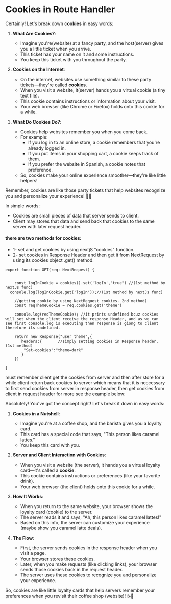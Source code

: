 # Cookies in Route Handler
Certainly! Let's break down **cookies** in easy words:

1. **What Are Cookies?**:
   - Imagine you're(website)  at a fancy party, and the host(server) gives you a little ticket when you arrive.
   - This ticket has your name on it and some instructions.
   - You keep this ticket with you throughout the party.

2. **Cookies on the Internet**:
   - On the internet, websites use something similar to these party tickets—they're called **cookies**.
   - When you visit a website, it(server) hands you a virtual cookie (a tiny text file).
   - This cookie contains instructions or information about your visit.
   - Your web browser (like Chrome or Firefox) holds onto this cookie for a while.

3. **What Do Cookies Do?**:
   - Cookies help websites remember you when you come back.
   - For example:
     - If you log in to an online store, a cookie remembers that you're already logged in.
     - If you put items in your shopping cart, a cookie keeps track of them.
     - If you prefer the website in Spanish, a cookie notes that preference.
   - So, cookies make your online experience smoother—they're like little helpers!

Remember, cookies are like those party tickets that help websites recognize you and personalize your experience! 🍪🎉

In simple words:
* Cookies are small pieces of data that server sends to client.
* Client may stores that data and send back that cookies to the same server with later request header.

#### there are two methods for cookies:
* 1- set and get cookies by using nextjS "cookies" function.
* 2- set cookies in Response Header and then get it from NextRequest by using its cookies object .get() method.

```
export function GET(req: NextRequest) {


    const logInCookie = cookies().set('logIn',"true") //(1st method by nextJs func)
  console.log(logInCookie.get('logIn'));//(1st method by nextJs func)
      
    //getting cookie by using NextRequest cookies. 2nd method)
    const reqThemeCookie = req.cookies.get('theme')

    console.log(reqThemeCookie); //it prints undefined bcuz cookies will set when the client receive the response Header, and as we can see first console.log is executing then response is giong to client therefore its undefined.

    return new Response("user theme",{
       headers:{       //simply setting cookies in Response header. (1st method)
        "Set-cookies":"theme=dark"
       }
    })
   
}
```
must remember client get the cookies from server and then after store for a while client return back cookies to server which means that it is neccessary to first send cookies from server in response header, then get cookies from client in request header for more see the example below:

Absolutely! You've got the concept right! Let's break it down in easy words:

1. **Cookies in a Nutshell**:
   - Imagine you're at a coffee shop, and the barista gives you a loyalty card.
   - This card has a special code that says, "This person likes caramel lattes."
   - You keep this card with you.

2. **Server and Client Interaction with Cookies**:
   - When you visit a website (the server), it hands you a virtual loyalty card—it's called a **cookie**.
   - This cookie contains instructions or preferences (like your favorite drink).
   - Your web browser (the client) holds onto this cookie for a while.

3. **How It Works**:
   - When you return to the same website, your browser shows the loyalty card (cookie) to the server.
   - The server reads it and says, "Ah, this person likes caramel lattes!"
   - Based on this info, the server can customize your experience (maybe show you caramel latte deals).

4. **The Flow**:
   - First, the server sends cookies in the response header when you visit a page.
   - Your browser stores these cookies.
   - Later, when you make requests (like clicking links), your browser sends those cookies back in the request header.
   - The server uses these cookies to recognize you and personalize your experience.

So, cookies are like little loyalty cards that help servers remember your preferences when you revisit their coffee shop (website)! ☕🍪
